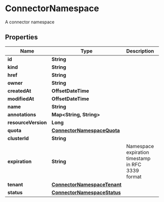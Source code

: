 

# ConnectorNamespace

A connector namespace

## Properties

Name | Type | Description | Notes
------------ | ------------- | ------------- | -------------
**id** | **String** |  | 
**kind** | **String** |  |  [optional]
**href** | **String** |  |  [optional]
**owner** | **String** |  |  [optional]
**createdAt** | **OffsetDateTime** |  |  [optional]
**modifiedAt** | **OffsetDateTime** |  |  [optional]
**name** | **String** |  | 
**annotations** | **Map&lt;String, String&gt;** |  |  [optional]
**resourceVersion** | **Long** |  | 
**quota** | [**ConnectorNamespaceQuota**](ConnectorNamespaceQuota.md) |  |  [optional]
**clusterId** | **String** |  | 
**expiration** | **String** | Namespace expiration timestamp in RFC 3339 format |  [optional]
**tenant** | [**ConnectorNamespaceTenant**](ConnectorNamespaceTenant.md) |  | 
**status** | [**ConnectorNamespaceStatus**](ConnectorNamespaceStatus.md) |  | 




